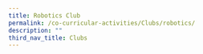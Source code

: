```yaml
---
title: Robotics Club
permalink: /co-curricular-activities/Clubs/robotics/
description: ""
third_nav_title: Clubs
---
```

